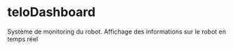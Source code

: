 # teloDashboard
Système de monitoring du robot. Affichage des informations sur le robot en temps réel 
